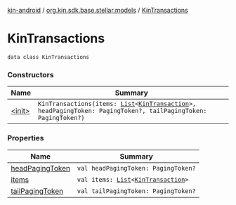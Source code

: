 [kin-android](../../index.md) / [org.kin.sdk.base.stellar.models](../index.md) / [KinTransactions](./index.md)

# KinTransactions

`data class KinTransactions`

### Constructors

| Name | Summary |
|---|---|
| [&lt;init&gt;](-init-.md) | `KinTransactions(items: `[`List`](https://kotlinlang.org/api/latest/jvm/stdlib/kotlin.collections/-list/index.html)`<`[`KinTransaction`](../-kin-transaction/index.md)`>, headPagingToken: PagingToken?, tailPagingToken: PagingToken?)` |

### Properties

| Name | Summary |
|---|---|
| [headPagingToken](head-paging-token.md) | `val headPagingToken: PagingToken?` |
| [items](items.md) | `val items: `[`List`](https://kotlinlang.org/api/latest/jvm/stdlib/kotlin.collections/-list/index.html)`<`[`KinTransaction`](../-kin-transaction/index.md)`>` |
| [tailPagingToken](tail-paging-token.md) | `val tailPagingToken: PagingToken?` |
